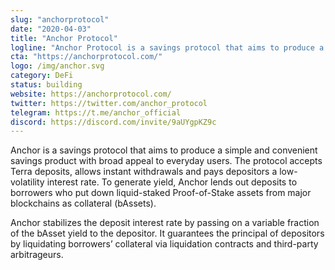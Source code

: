 ```yaml
---
slug: "anchorprotocol"
date: "2020-04-03"
title: "Anchor Protocol"
logline: "Anchor Protocol is a savings protocol that aims to produce a simple and convenient savings product with broad appeal to everyday users."
cta: "https://anchorprotocol.com/"
logo: /img/anchor.svg
category: DeFi
status: building
website: https://anchorprotocol.com/
twitter: https://twitter.com/anchor_protocol
telegram: https://t.me/anchor_official
discord: https://discord.com/invite/9aUYgpKZ9c
---
```


Anchor is a savings protocol that aims to produce a simple and convenient savings product with broad appeal to everyday users. The protocol accepts Terra deposits, allows instant withdrawals and pays depositors a low-volatility interest rate. To generate yield, Anchor lends out deposits to borrowers who put down liquid-staked Proof-of-Stake assets from major blockchains as collateral (bAssets).

Anchor stabilizes the deposit interest rate by passing on a variable fraction of the bAsset yield to the depositor. It guarantees the principal of depositors by liquidating borrowers’ collateral via liquidation contracts and third-party arbitrageurs.
